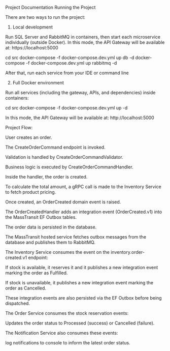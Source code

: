 Project Documentation
Running the Project

There are two ways to run the project:

1. Local development

Run SQL Server and RabbitMQ in containers, then start each microservice individually (outside Docker).
In this mode, the API Gateway will be available at:
https://localhost:5000

cd src
docker-compose -f docker-compose.dev.yml up db -d
docker-compose -f docker-compose.dev.yml up rabbitmq -d

After that, run each service from your IDE or command line

2. Full Docker environment

Run all services (including the gateway, APIs, and dependencies) inside containers:

cd src
docker-compose -f docker-compose.dev.yml up -d

In this mode, the API Gateway will be available at: 
http://localhost:5000

Project Flow:

User creates an order.

The CreateOrderCommand endpoint is invoked.

Validation is handled by CreateOrderCommandValidator.

Business logic is executed by CreateOrderCommandHandler.

Inside the handler, the order is created.

To calculate the total amount, a gRPC call is made to the Inventory Service to fetch product pricing.

Once created, an OrderCreated domain event is raised.

The OrderCreatedHandler adds an integration event (OrderCreated.v1) into the MassTransit EF Outbox tables.

The order data is persisted in the database.

The MassTransit hosted service fetches outbox messages from the database and publishes them to RabbitMQ.

The Inventory Service consumes the event on the inventory.order-created.v1 endpoint:

If stock is available, it reserves it and it publishes a new integration event marking the order as Fulfilled.

If stock is unavailable, it publishes a new integration event marking the order as Cancelled.

These integration events are also persisted via the EF Outbox before being dispatched.

The Order Service consumes the stock reservation events:

Updates the order status to Processed (success) or Cancelled (failure).

The Notification Service also consumes these events:

log notifications to console to inform the latest order status.